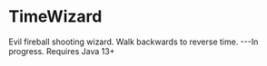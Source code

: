 # TimeWizard
Evil fireball shooting wizard. Walk backwards to reverse time. ---In progress. Requires Java 13+
